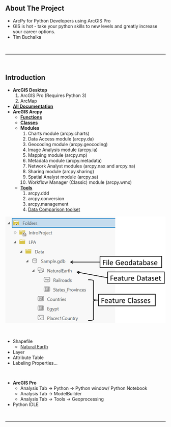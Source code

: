 ## About The Project

- ArcPy for Python Developers using ArcGIS Pro
- GIS is hot - take your python skills to new levels and greatly increase your career options.
- Tim Buchalka

&nbsp;

---

&nbsp;

## Introduction

- **ArcGIS Desktop**
  1. ArcGIS Pro (Requires Python 3)
  2. ArcMap
- **[All Documentation](https://doc.arcgis.com/en/)**
- **ArcGIS Arcpy**
  - **[Functions](https://pro.arcgis.com/en/pro-app/latest/arcpy/functions/alphabetical-list-of-arcpy-functions.htm)**
  - **[Classes](https://pro.arcgis.com/en/pro-app/latest/arcpy/classes/alphabetical-list-of-arcpy-classes.htm)**
  - **Modules**
    1. Charts module (arcpy.charts)
    2. Data Access module (arcpy.da)
    3. Geocoding module (arcpy.geocoding)
    4. Image Analysis module (arcpy.ia)
    5. Mapping module (arcpy.mp)
    6. Metadata module (arcpy.metadata)
    7. Network Analyst modules (arcpy.nax and arcpy.na)
    8. Sharing module (arcpy.sharing)
    9. Spatial Analyst module (arcpy.sa)
    10. Workflow Manager (Classic) module (arcpy.wmx)
  - **[Tools](https://pro.arcgis.com/en/pro-app/latest/tool-reference/introduction-anatomy/anatomy-of-a-tool-reference-page.htm)**
    1. arcpy.ddd
    2. arcpy.conversion
    3. arcpy.management
    4. [Data Comparison toolset](https://pro.arcgis.com/en/pro-app/latest/tool-reference/data-management/an-overview-of-the-data-comparison-toolset.htm)

![file_geodatabase](00-diagrams/file_geodatabase.png)

&nbsp;

- Shapefile
  - [Natural Earth](https://www.naturalearthdata.com/)
- Layer
- Attribute Table
- Labeling Properties...

&nbsp;

- **ArcGIS Pro**
  - Analysis Tab -> Python -> Python window/ Python Notebook
  - Analysis Tab -> ModelBuilder
  - Analysis Tab -> Tools -> Geoprocessing
- Python IDLE

&nbsp;

---

&nbsp;
